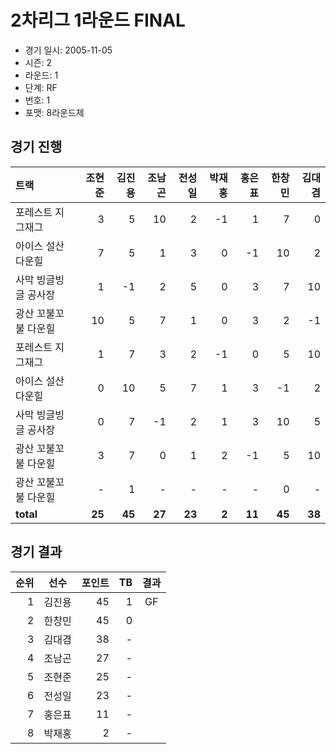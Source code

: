 # 2차리그 1라운드 FINAL

- 경기 일시: 2005-11-05
- 시즌: 2
- 라운드: 1
- 단계: RF
- 번호: 1
- 포맷: 8라운드제





## 경기 진행

| 트랙 | 조현준 | 김진용 | 조남곤 | 전성일 | 박재홍 | 홍은표 | 한창민 | 김대겸 |
|:---|---:|---:|---:|---:|---:|---:|---:|---:|
| 포레스트 지그재그 | 3 | 5 | 10 | 2 | -1 | 1 | 7 | 0 |
| 아이스 설산 다운힐 | 7 | 5 | 1 | 3 | 0 | -1 | 10 | 2 |
| 사막 빙글빙글 공사장 | 1 | -1 | 2 | 5 | 0 | 3 | 7 | 10 |
| 광산 꼬불꼬불 다운힐 | 10 | 5 | 7 | 1 | 0 | 3 | 2 | -1 |
| 포레스트 지그재그 | 1 | 7 | 3 | 2 | -1 | 0 | 5 | 10 |
| 아이스 설산 다운힐 | 0 | 10 | 5 | 7 | 1 | 3 | -1 | 2 |
| 사막 빙글빙글 공사장 | 0 | 7 | -1 | 2 | 1 | 3 | 10 | 5 |
| 광산 꼬불꼬불 다운힐 | 3 | 7 | 0 | 1 | 2 | -1 | 5 | 10 |
| 광산 꼬불꼬불 다운힐 | - | 1 | - | - | - | - | 0 | - |
| __total__ | __25__ | __45__ | __27__ | __23__ | __2__ | __11__ | __45__ | __38__ |




## 경기 결과

| 순위 | 선수 | 포인트 | TB | 결과 |
|---:|:---:|---:|---:|:---:|
| 1 | 김진용 | 45 | 1 | GF |
| 2 | 한창민 | 45 | 0 |  |
| 3 | 김대겸 | 38 | - |  |
| 4 | 조남곤 | 27 | - |  |
| 5 | 조현준 | 25 | - |  |
| 6 | 전성일 | 23 | - |  |
| 7 | 홍은표 | 11 | - |  |
| 8 | 박재홍 | 2 | - |  |

